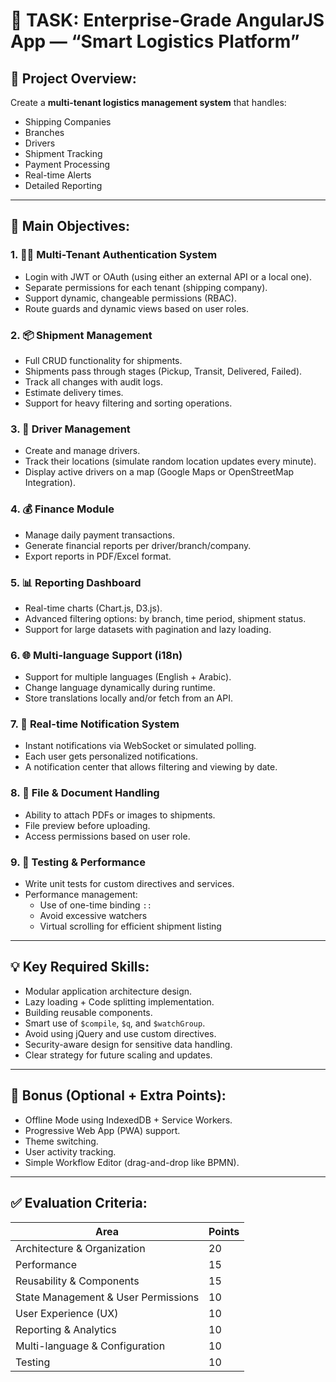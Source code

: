 # 🚀 TASK: Enterprise-Grade AngularJS App — “Smart Logistics Platform”

## 🧭 **Project Overview:**
Create a **multi-tenant logistics management system** that handles:

- Shipping Companies
- Branches
- Drivers
- Shipment Tracking
- Payment Processing
- Real-time Alerts
- Detailed Reporting

---

## 🎯 **Main Objectives:**

### 1. 🧑‍💼 **Multi-Tenant Authentication System**
- Login with JWT or OAuth (using either an external API or a local one).
- Separate permissions for each tenant (shipping company).
- Support dynamic, changeable permissions (RBAC).
- Route guards and dynamic views based on user roles.

### 2. 📦 **Shipment Management**
- Full CRUD functionality for shipments.
- Shipments pass through stages (Pickup, Transit, Delivered, Failed).
- Track all changes with audit logs.
- Estimate delivery times.
- Support for heavy filtering and sorting operations.

### 3. 🚚 **Driver Management**
- Create and manage drivers.
- Track their locations (simulate random location updates every minute).
- Display active drivers on a map (Google Maps or OpenStreetMap Integration).

### 4. 💰 **Finance Module**
- Manage daily payment transactions.
- Generate financial reports per driver/branch/company.
- Export reports in PDF/Excel format.

### 5. 📊 **Reporting Dashboard**
- Real-time charts (Chart.js, D3.js).
- Advanced filtering options: by branch, time period, shipment status.
- Support for large datasets with pagination and lazy loading.

### 6. 🌐 **Multi-language Support (i18n)**
- Support for multiple languages (English + Arabic).
- Change language dynamically during runtime.
- Store translations locally and/or fetch from an API.

### 7. 🔔 **Real-time Notification System**
- Instant notifications via WebSocket or simulated polling.
- Each user gets personalized notifications.
- A notification center that allows filtering and viewing by date.

### 8. 📂 **File & Document Handling**
- Ability to attach PDFs or images to shipments.
- File preview before uploading.
- Access permissions based on user role.

### 9. 🧪 **Testing & Performance**
- Write unit tests for custom directives and services.
- Performance management:
  - Use of one-time binding `::`
  - Avoid excessive watchers
  - Virtual scrolling for efficient shipment listing

---

## 💡 **Key Required Skills:**
- Modular application architecture design.
- Lazy loading + Code splitting implementation.
- Building reusable components.
- Smart use of `$compile`, `$q`, and `$watchGroup`.
- Avoid using jQuery and use custom directives.
- Security-aware design for sensitive data handling.
- Clear strategy for future scaling and updates.

---

## 📁 **Bonus (Optional + Extra Points):**
- Offline Mode using IndexedDB + Service Workers.
- Progressive Web App (PWA) support.
- Theme switching.
- User activity tracking.
- Simple Workflow Editor (drag-and-drop like BPMN).

---

## ✅ **Evaluation Criteria:**

| Area                                | Points |
|-------------------------------------|--------|
| Architecture & Organization         | 20     |
| Performance                         | 15     |
| Reusability & Components            | 15     |
| State Management & User Permissions | 10     |
| User Experience (UX)                | 10     |
| Reporting & Analytics               | 10     |
| Multi-language & Configuration      | 10     |
| Testing                             | 10     |
